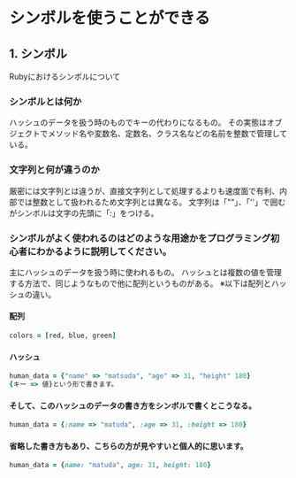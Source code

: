 # シンボルを使うことができる
## 1. シンボル
Rubyにおけるシンボルについて

### シンボルとは何か

ハッシュのデータを扱う時のものでキーの代わりになるもの。
その実態はオブジェクトでメソッド名や変数名、定数名、クラス名などの名前を整数で管理している。

### 文字列と何が違うのか

厳密には文字列とは違うが、直接文字列として処理するよりも速度面で有利、内部では整数として扱われるため文字列とは異なる。
文字列は「""」、「''」で囲むがシンボルは文字の先頭に「:」をつける。

### シンボルがよく使われるのはどのような用途かをプログラミング初心者にわかるように説明してください。

主にハッシュのデータを扱う時に使われるもの。
ハッシュとは複数の値を管理する方法で、同じようなもので他に配列というものがある。
※以下は配列とハッシュの違い。

#### 配列


```ruby
colors = [red, blue, green]
```
#### ハッシュ
```ruby
human_data = {"name" => "matsuda", "age" => 31, "height" 180}
{キー => 値}という形で書きます。
```
#### そして、このハッシュのデータの書き方をシンボルで書くとこうなる。
```ruby
human_data = {:name => "matuda", :age => 31, :height => 180}
```
#### 省略した書き方もあり、こちらの方が見やすいと個人的に思います。

```ruby
human_data = {name: "matuda", age: 31, height: 180}
```